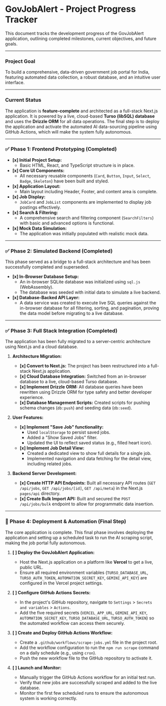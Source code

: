 # GovJobAlert - Project Progress Tracker

This document tracks the development progress of the GovJobAlert application, outlining completed milestones, current objectives, and future goals.

---

### **Project Goal**
To build a comprehensive, data-driven government job portal for India, featuring automated data collection, a robust database, and an intuitive user interface.

---

### **Current Status**
The application is **feature-complete** and architected as a full-stack Next.js application. It is powered by a live, cloud-based **Turso (libSQL) database** and uses the **Drizzle ORM** for all data operations. The final step is to deploy the application and activate the automated AI data-sourcing pipeline using GitHub Actions, which will make the system fully autonomous.

---

### ✅ **Phase 1: Frontend Prototyping (Completed)**

- **[x] Initial Project Setup:**
    - Basic HTML, React, and TypeScript structure is in place.
- **[x] Core UI Components:**
    - All necessary reusable components (`Card`, `Button`, `Input`, `Select`, `Badge`, `Skeleton`) have been built and styled.
- **[x] Application Layout:**
    - Main layout including Header, Footer, and content area is complete.
- **[x] Job Display:**
    - `JobCard` and `JobList` components are implemented to display job postings effectively.
- **[x] Search & Filtering:**
    - A comprehensive search and filtering component (`SearchFilters`) with basic and advanced options is functional.
- **[x] Mock Data Simulation:**
    - The application was initially populated with realistic mock data.

---

### ✅ **Phase 2: Simulated Backend (Completed)**

This phase served as a bridge to a full-stack architecture and has been successfully completed and superseded.

- **[x] In-Browser Database Setup:**
    - An in-browser SQLite database was initialized using `sql.js` (WebAssembly).
    - The database was seeded with initial data to simulate a live backend.
- **[x] Database-Backed API Layer:**
    - A data service was created to execute live SQL queries against the in-browser database for all filtering, sorting, and pagination, proving the data model before migrating to a live database.

---

### ✅ **Phase 3: Full Stack Integration (Completed)**

The application has been fully migrated to a server-centric architecture using Next.js and a cloud database.

1.  **Architecture Migration:**
    - **[x] Convert to Next.js:** The project has been restructured into a full-stack Next.js application.
    - **[x] Cloud Database Integration:** Switched from an in-browser database to a live, cloud-based Turso database.
    - **[x] Implement Drizzle ORM:** All database queries have been rewritten using Drizzle ORM for type safety and better developer experience.
    - **[x] Database Management Scripts:** Created scripts for pushing schema changes (`db:push`) and seeding data (`db:seed`).

2.  **User Features:**
    - **[x] Implement "Save Job" functionality:**
        -   Used `localStorage` to persist saved jobs.
        -   Added a "Show Saved Jobs" filter.
        -   Updated the UI to reflect saved status (e.g., filled heart icon).
    - **[x] Implement Job Detail View:**
        -   Created a dedicated view to show full details for a single job.
        -   Implemented navigation and data fetching for the detail view, including related jobs.

3.  **Backend Server Development:**
    - **[x] Create HTTP API Endpoints:** Built all necessary API routes (`GET /api/jobs`, `GET /api/jobs/[id]`, `GET /api/meta`) in the Next.js `pages/api` directory.
    - **[x] Create Bulk Import API:** Built and secured the `POST /api/jobs/bulk` endpoint to allow for programmatic data insertion.

---

### 🚀 **Phase 4: Deployment & Automation (Final Step)**

The core application is complete. This final phase involves deploying the application and setting up a scheduled task to run the AI scraping script, making the job portal fully autonomous.

1.  **[ ] Deploy the GovJobAlert Application:**
    -   Host the Next.js application on a platform like **Vercel** to get a live, public URL.
    -   Ensure all required environment variables (`TURSO_DATABASE_URL`, `TURSO_AUTH_TOKEN`, `AUTOMATION_SECRET_KEY`, `GEMINI_API_KEY`) are configured in the Vercel project settings.

2.  **[ ] Configure GitHub Actions Secrets:**
    -   In the project's GitHub repository, navigate to `Settings` > `Secrets and variables` > `Actions`.
    -   Add the five required secrets (`VERCEL_APP_URL`, `GEMINI_API_KEY`, `AUTOMATION_SECRET_KEY`, `TURSO_DATABASE_URL`, `TURSO_AUTH_TOKEN`) so the automated workflow can access them securely.

3.  **[ ] Create and Deploy GitHub Actions Workflow:**
    -   Create a `.github/workflows/scrape-jobs.yml` file in the project root.
    -   Add the workflow configuration to run the `npm run scrape` command on a daily schedule (e.g., using `cron`).
    -   Push the new workflow file to the GitHub repository to activate it.
    
4.  **[ ] Launch and Monitor:**
    -   Manually trigger the GitHub Actions workflow for an initial test run.
    -   Verify that new jobs are successfully scraped and added to the live database.
    -   Monitor the first few scheduled runs to ensure the autonomous system is working correctly.
